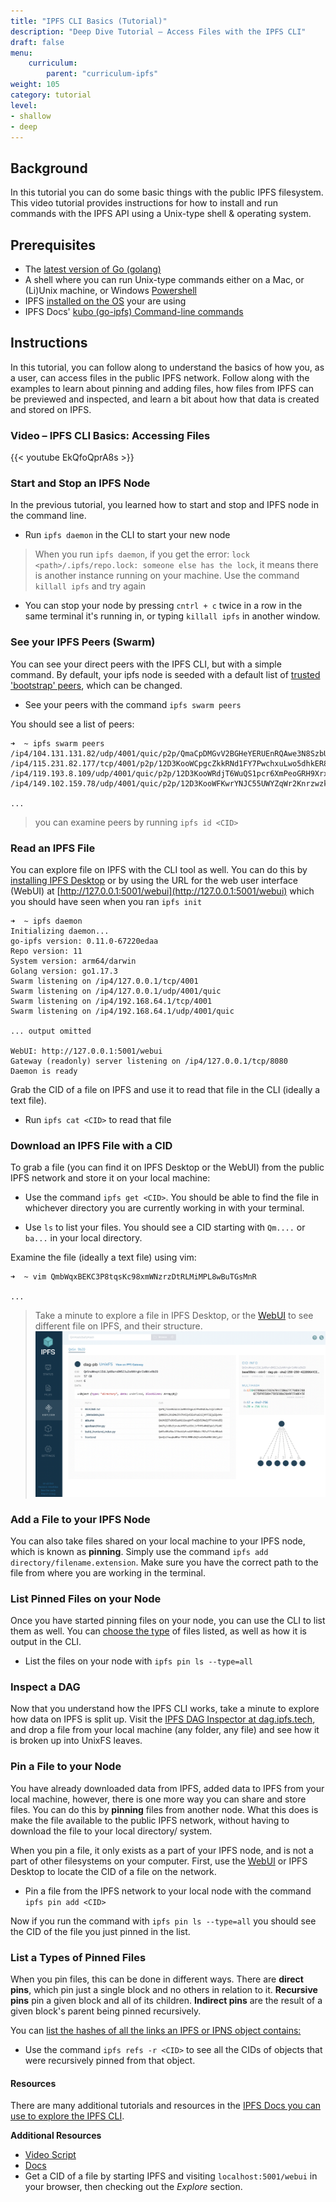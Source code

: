 ```yaml
---
title: "IPFS CLI Basics (Tutorial)"
description: "Deep Dive Tutorial – Access Files with the IPFS CLI"
draft: false
menu:
    curriculum:
        parent: "curriculum-ipfs"
weight: 105
category: tutorial
level:
- shallow
- deep
---
```


## Background
In this tutorial you can do some basic things with the public IPFS filesystem. This video tutorial provides instructions for how to install and run commands with the IPFS API using a Unix-type shell & operating system.

## Prerequisites
* The [latest version of Go (golang)](https://go.dev/doc/install)
* A shell where you can run Unix-type commands either on a Mac, or (Li)Unix machine, or Windows [Powershell](https://docs.microsoft.com/en-us/powershell/scripting/install/installing-powershell-on-windows?view=powershell-7.2)
* IPFS [installed on the OS](https://docs.ipfs.tech/install/ipfs-desktop/#install-instructions) your are using
* IPFS Docs' [kubo (go-ipfs) Command-line commands](https://docs.ipfs.tech/reference/kubo/cli/#ipfs)


## Instructions

In this tutorial, you can follow along to understand the basics of how you, as a user, can access files in the public IPFS network. Follow along with the examples to learn about pinning and adding files, how files from IPFS can be previewed and inspected, and learn a bit about how that data is created and stored on IPFS.

### Video – IPFS CLI Basics: Accessing Files

{{< youtube EkQfoQprA8s >}}

### Start and Stop an IPFS Node
In the previous tutorial, you learned how to start and stop and IPFS node in the command line.

* Run `ipfs daemon` in the CLI to start your new node

>  When you run `ipfs daemon`, if you get the error: `lock <path>/.ipfs/repo.lock: someone else has the lock`, it means there is another instance running on your machine. Use the command `killall ipfs` and try again



* You can stop your node by pressing `cntrl + c` twice in a row in the same terminal it's running in, or typing `killall ipfs` in another window.

### See your IPFS Peers (Swarm)

You can see your direct peers with the IPFS CLI, but with a simple command. By default, your ipfs node is seeded with a default list of [trusted 'bootstrap' peers](https://docs.ipfs.tech/how-to/modify-bootstrap-list/), which can be changed.

* See your peers with the command `ipfs swarm peers`

You should see a list of peers:

```
➜  ~ ipfs swarm peers
/ip4/104.131.131.82/udp/4001/quic/p2p/QmaCpDMGvV2BGHeYERUEnRQAwe3N8SzbUtfsmvsqQLuvuJ
/ip4/115.231.82.177/tcp/4001/p2p/12D3KooWCpgcZkkRNd1FY7PwchxuLwo5dhkER8EVhzTjBgir49Gz
/ip4/119.193.8.109/udp/4001/quic/p2p/12D3KooWRdjT6WuQS1pcr6XmPeoGRH9XrxxayTV1bXFkv1WQnbd3
/ip4/149.102.159.78/udp/4001/quic/p2p/12D3KooWFKwrYNJC55UWYZqWr2Knrzwzky25LVn3BuUyaiaHwU3n

...
```

> you can examine peers by running `ipfs id <CID>`

### Read an IPFS File
You can explore file on IPFS with the CLI tool as well. You can do this by [installing IPFS Desktop](https://docs.ipfs.tech/install/ipfs-desktop/) or by using the URL for the web user interface (WebUI) at [http://127.0.0.1:5001/webui](http://127.0.0.1:5001/webui) which you should have seen when you ran `ipfs init`

```
➜  ~ ipfs daemon
Initializing daemon...
go-ipfs version: 0.11.0-67220edaa
Repo version: 11
System version: arm64/darwin
Golang version: go1.17.3
Swarm listening on /ip4/127.0.0.1/tcp/4001
Swarm listening on /ip4/127.0.0.1/udp/4001/quic
Swarm listening on /ip4/192.168.64.1/tcp/4001
Swarm listening on /ip4/192.168.64.1/udp/4001/quic

... output omitted

WebUI: http://127.0.0.1:5001/webui
Gateway (readonly) server listening on /ip4/127.0.0.1/tcp/8080
Daemon is ready
```

Grab the CID of a file on IPFS and use it to read that file in the CLI (ideally a text file).

* Run `ipfs cat <CID>` to read that file

### Download an IPFS File with a CID
To grab a file (you can find it on IPFS Desktop or the WebUI) from the public IPFS network and store it on your local machine:

* Use the command `ipfs get <CID>`. You should be able to find the file in whichever directory you are currently working in with your terminal.

* Use `ls` to list your files. You should see a CID starting with `Qm....` or `ba...` in your local directory.

Examine the file (ideally a text file) using vim:

```
➜  ~ vim QmbWqxBEKC3P8tqsKc98xmWNzrzDtRLMiMPL8wBuTGsMnR

...

```

> Take a minute to explore a file in IPFS Desktop, or the [WebUI](http://127.0.0.1:5001/webui) to see different file on IPFS, and their structure. ![Webui](ipfs-webui.png)

### Add a File to your IPFS Node
You can also take files shared on your local machine to your IPFS node, which is known as **pinning**. Simply use the command `ipfs add directory/filename.extension`. Make sure you have the correct path to the file from where you are working in the terminal.

### List Pinned Files on your Node
Once you have started pinning files on your node, you can use the CLI to list them as well. You can [choose the type](https://docs.ipfs.tech/reference/kubo/cli/#ipfs-pin-ls) of files listed, as well as how it is output in the CLI.

* List the files on your node with `ipfs pin ls --type=all`

### Inspect a DAG
Now that you understand how the IPFS CLI works, take a minute to explore how data on IPFS is split up. Visit the [IPFS DAG Inspector at dag.ipfs.tech](https://dag.ipfs.tech/), and drop a file from your local machine (any folder, any file) and see how it is broken up into UnixFS leaves.

### Pin a File to your Node
You have already downloaded data from IPFS, added data to IPFS from your local machine, however, there is one more way you can share and store files. You can do this by **pinning** files from another node. What this does is make the file available to the public IPFS network, without having to download the file to your local directory/ system.

When you pin a file, it only exists as a part of your IPFS node, and is not a part of other filesystems on your computer. First, use the [WebUI](http://127.0.0.1:5001/webui) or IPFS Desktop to locate the CID of a file on the network.

* Pin a file from the IPFS network to your local node with the command `ipfs pin add <CID>`

Now if you run the command with `ipfs pin ls --type=all` you should see the CID of the file you just pinned in the list.

### List a Types of Pinned Files
When you pin files, this can be done in different ways. There are **direct pins**, which pin just a single block and no others in relation to it. **Recursive pins** pin a given block and all of its children. **Indirect pins** are the result of a given block's parent being pinned recursively.  

You can [list the hashes of all the links an IPFS or IPNS object contains:](https://docs.ipfs.tech/reference/kubo/cli/#ipfs-refs)

* Use the command `ipfs refs -r <CID>` to see all the CIDs of objects that were recursively pinned from that object.

#### Resources
There are many additional tutorials and resources in the [IPFS Docs you can use to explore the IPFS CLI](https://docs.ipfs.tech/how-to/).

**Additional Resources**
* [Video Script](https://www.notion.so/protocollabs/Script-IPFS-Basics-Working-with-Files-in-IPFS-4102dc71f5dc4bf49b274bdfcee4c162)
* [Docs](https://docs.ipfs.io/how-to/command-line-quick-start/#take-your-node-online)
* Get a CID of a file by starting IPFS and visiting `localhost:5001/webui` in your browser, then checking out the _Explore_ section.
